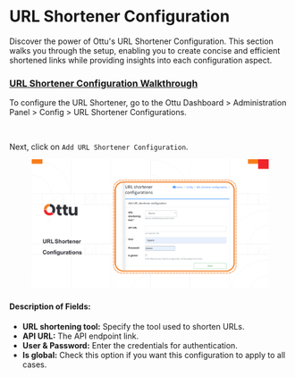 # URL Shortener Configuration

Discover the power of Ottu's URL Shortener Configuration. This section walks you through the setup, enabling you to create concise and efficient shortened links while providing insights into each configuration aspect.

### [**URL Shortener Configuration Walkthrough**](url-shortener-configuration.md#url-shortener-configuration-walkthrough)

To configure the URL Shortener, go to the Ottu Dashboard > Administration Panel > Config > URL Shortener Configurations.

<figure><img src="../../.gitbook/assets/URL.png" alt=""><figcaption></figcaption></figure>

Next, click on `Add URL Shortener Configuration`.

<figure><img src="../../.gitbook/assets/URL_Confg copy.png" alt=""><figcaption></figcaption></figure>

#### **Description of Fields:**

* **URL shortening tool:** Specify the tool used to shorten URLs.
* **API URL:** The API endpoint link.
* **User & Password:** Enter the credentials for authentication.
* **Is global:** Check this option if you want this configuration to apply to all cases.
